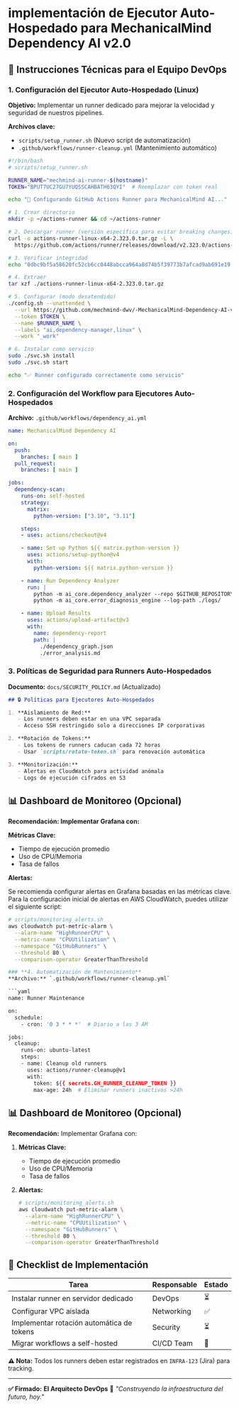 # **implementación de Ejecutor Auto-Hospedado para MechanicalMind Dependency AI v2.0**

## **📌 Instrucciones Técnicas para el Equipo DevOps**

### **1. Configuración del Ejecutor Auto-Hospedado (Linux)**
**Objetivo:** Implementar un runner dedicado para mejorar la velocidad y seguridad de nuestros pipelines.

**Archivos clave:**
- `scripts/setup_runner.sh` (Nuevo script de automatización)
- `.github/workflows/runner-cleanup.yml` (Mantenimiento automático)

```bash
#!/bin/bash
# scripts/setup_runner.sh

RUNNER_NAME="mechmind-ai-runner-$(hostname)"
TOKEN="BPUT7UC27GU7YUQSSCAHBATH63QYI"  # Reemplazar con token real

echo "🔧 Configurando GitHub Actions Runner para MechanicalMind AI..."

# 1. Crear directorio
mkdir -p ~/actions-runner && cd ~/actions-runner

# 2. Descargar runner (versión específica para evitar breaking changes)
curl -o actions-runner-linux-x64-2.323.0.tar.gz -L \
  https://github.com/actions/runner/releases/download/v2.323.0/actions-runner-linux-x64-2.323.0.tar.gz

# 3. Verificar integridad
echo "0dbc9bf5a58620fc52cb6cc0448abcca964a8d74b5f39773b7afcad9ab691e19  actions-runner-linux-x64-2.323.0.tar.gz" | shasum -a 256 -c

# 4. Extraer
tar xzf ./actions-runner-linux-x64-2.323.0.tar.gz

# 5. Configurar (modo desatendido)
./config.sh --unattended \
  --url https://github.com/mechmind-dwv/-MechanicalMind-Dependency-AI-v2.0- \
  --token $TOKEN \
  --name $RUNNER_NAME \
  --labels "ai,dependency-manager,linux" \
  --work "_work"

# 6. Instalar como servicio
sudo ./svc.sh install
sudo ./svc.sh start

echo "✅ Runner configurado correctamente como servicio"
```

### **2. Configuración del Workflow para Ejecutores Auto-Hospedados**
**Archivo:** `.github/workflows/dependency_ai.yml`

```yaml
name: MechanicalMind Dependency AI

on:
  push:
    branches: [ main ]
  pull_request:
    branches: [ main ]

jobs:
  dependency-scan:
    runs-on: self-hosted
    strategy:
      matrix:
        python-version: ["3.10", "3.11"]

    steps:
    - uses: actions/checkout@v4

    - name: Set up Python ${{ matrix.python-version }}
      uses: actions/setup-python@v4
      with:
        python-version: ${{ matrix.python-version }}

    - name: Run Dependency Analyzer
      run: |
        python -m ai_core.dependency_analyzer --repo $GITHUB_REPOSITORY
        python -m ai_core.error_diagnosis_engine --log-path ./logs/

    - name: Upload Results
      uses: actions/upload-artifact@v3
      with:
        name: dependency-report
        path: |
          ./dependency_graph.json
          ./error_analysis.md
```

### **3. Políticas de Seguridad para Runners Auto-Hospedados**
**Documento:** `docs/SECURITY_POLICY.md` (Actualizado)

```markdown
## 🔒 Políticas para Ejecutores Auto-Hospedados

1. **Aislamiento de Red:**
   - Los runners deben estar en una VPC separada
   - Acceso SSH restringido solo a direcciones IP corporativas

2. **Rotación de Tokens:**
   - Los tokens de runners caducan cada 72 horas
   - Usar `scripts/rotate-token.sh` para renovación automática

3. **Monitorización:**
   - Alertas en CloudWatch para actividad anómala
   - Logs de ejecución cifrados en S3
```
## 📊 Dashboard de Monitoreo (Opcional)

**Recomendación: Implementar Grafana con:**

**Métricas Clave:**

* Tiempo de ejecución promedio
* Uso de CPU/Memoria
* Tasa de fallos

**Alertas:**

Se recomienda configurar alertas en Grafana basadas en las métricas clave. Para la configuración inicial de alertas en AWS CloudWatch, puedes utilizar el siguiente script:

```bash
# scripts/monitoring_alerts.sh
aws cloudwatch put-metric-alarm \
  --alarm-name "HighRunnerCPU" \
  --metric-name "CPUUtilization" \
  --namespace "GitHubRunners" \
  --threshold 80 \
  --comparison-operator GreaterThanThreshold

### **4. Automatización de Mantenimiento**
**Archivo:** `.github/workflows/runner-cleanup.yml`

```yaml
name: Runner Maintenance

on:
  schedule:
    - cron: '0 3 * * *'  # Diario a las 3 AM

jobs:
  cleanup:
    runs-on: ubuntu-latest
    steps:
    - name: Cleanup old runners
      uses: actions/runner-cleanup@v1
      with:
        token: ${{ secrets.GH_RUNNER_CLEANUP_TOKEN }}
        max-age: 24h  # Eliminar runners inactivos >24h
```

## **📊 Dashboard de Monitoreo (Opcional)**
**Recomendación:** Implementar Grafana con:

1. **Métricas Clave:**
   - Tiempo de ejecución promedio
   - Uso de CPU/Memoria
   - Tasa de fallos

2. **Alertas:**
   ```bash
   # scripts/monitoring_alerts.sh
   aws cloudwatch put-metric-alarm \
     --alarm-name "HighRunnerCPU" \
     --metric-name "CPUUtilization" \
     --namespace "GitHubRunners" \
     --threshold 80 \
     --comparison-operator GreaterThanThreshold
   ```

## **💼 Checklist de Implementación**

| Tarea | Responsable | Estado |
|-------|------------|--------|
| Instalar runner en servidor dedicado | DevOps | ⏳ |
| Configurar VPC aislada | Networking | ✅ |
| Implementar rotación automática de tokens | Security | ⏳ |
| Migrar workflows a self-hosted | CI/CD Team | 🚀 |

**⚠️ Nota:** Todos los runners deben estar registrados en `INFRA-123` (Jira) para tracking.

---

**✅ Firmado:**
**El Arquitecto DevOps** 🔧
*"Construyendo la infraestructura del futuro, hoy."*
